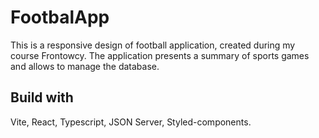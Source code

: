 # FootbalApp

This is a responsive design of football application, created during my course Frontowcy.
The application presents a summary of sports games and allows to manage the database.

## Build with

Vite, React, Typescript, JSON Server, Styled-components.
